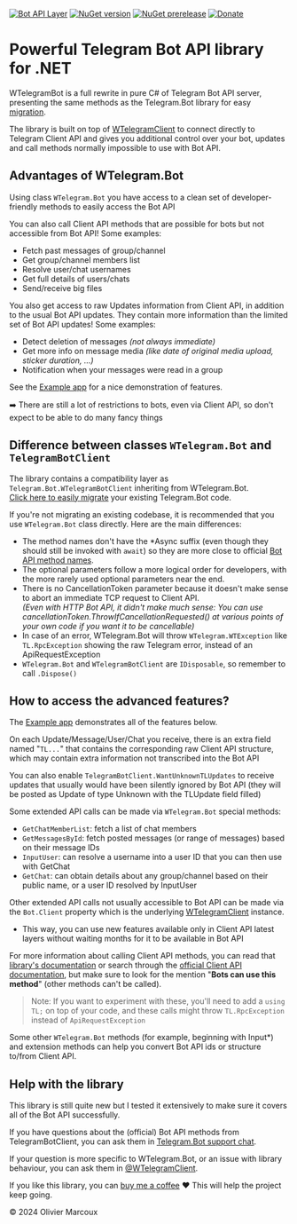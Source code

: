 ﻿[![Bot API Layer](https://img.shields.io/badge/Bot_API_Layer-7.3-blueviolet)](https://core.telegram.org/bots/api)
[![NuGet version](https://img.shields.io/nuget/v/WTelegramBot?color=00508F)](https://www.nuget.org/packages/WTelegramBot/)
[![NuGet prerelease](https://img.shields.io/nuget/vpre/WTelegramBot?color=C09030&label=dev+nuget)](https://www.nuget.org/packages/WTelegramBot/absoluteLatest)
[![Donate](https://img.shields.io/badge/Help_this_project:-Donate-ff4444)](https://www.buymeacoffee.com/wizou)

# Powerful Telegram Bot API library for .NET

WTelegramBot is a full rewrite in pure C# of Telegram Bot API server, presenting the same methods as the Telegram.Bot library for easy [migration](#migration).

The library is built on top of [WTelegramClient](https://wiz0u.github.io/WTelegramClient) to connect directly to Telegram Client API and gives you additional control over your bot, updates and call methods normally impossible to use with Bot API.


## Advantages of WTelegram.Bot

Using class `WTelegram.Bot` you have access to a clean set of developer-friendly methods to easily access the Bot API

You can also call Client API methods that are possible for bots but not accessible from Bot API!
Some examples:
- Fetch past messages of group/channel
- Get group/channel members list
- Resolve user/chat usernames
- Get full details of users/chats
- Send/receive big files

You also get access to raw Updates information from Client API, in addition to the usual Bot API updates.
They contain more information than the limited set of Bot API updates!
Some examples:
- Detect deletion of messages _(not always immediate)_
- Get more info on message media _(like date of original media upload, sticker duration, ...)_
- Notification when your messages were read in a group

See the [Example app](https://github.com/wiz0u/WTelegramBot/tree/master/Examples/ConsoleApp) for a nice demonstration of features.

➡️ There are still a lot of restrictions to bots, even via Client API, so don't expect to be able to do many fancy things

<a name="migration"></a>
## Difference between classes `WTelegram.Bot` and `TelegramBotClient`

The library contains a compatibility layer as `Telegram.Bot.WTelegramBotClient` inheriting from WTelegram.Bot.  
[Click here to easily migrate](https://github.com/wiz0u/WTelegramBot/blob/master/CHANGES.md) your existing Telegram.Bot code.

If you're not migrating an existing codebase, it is recommended that you use `WTelegram.Bot` class directly.
Here are the main differences:
* The method names don't have the *Async suffix (even though they should still be invoked with `await`) so they are more close to official [Bot API method names](https://core.telegram.org/bots/api#available-methods).
* The optional parameters follow a more logical order for developers, with the more rarely used optional parameters near the end.
* There is no CancellationToken parameter because it doesn't make sense to abort an immediate TCP request to Client API.  
_(Even with HTTP Bot API, it didn't make much sense: You can use cancellationToken.ThrowIfCancellationRequested() at various points of your own code if you want it to be cancellable)_
* In case of an error, WTelegram.Bot will throw `WTelegram.WTException` like `TL.RpcException` showing the raw Telegram error, instead of an ApiRequestException
* `WTelegram.Bot` and `WTelegramBotClient` are `IDisposable`, so remember to call `.Dispose()`

## How to access the advanced features?

The [Example app](https://github.com/wiz0u/WTelegramBot/tree/master/Examples/ConsoleApp) demonstrates all of the features below.

On each Update/Message/User/Chat you receive, there is an extra field named "`TL...`" that contains the corresponding raw Client API structure, which may contain extra information not transcribed into the Bot API

You can also enable `TelegramBotClient.WantUnknownTLUpdates` to receive updates that usually would have been silently ignored by Bot API
(they will be posted as Update of type Unknown with the TLUpdate field filled)

Some extended API calls can be made via `WTelegram.Bot` special methods:
- `GetChatMemberList`: fetch a list of chat members
- `GetMessagesById`: fetch posted messages (or range of messages) based on their message IDs
- `InputUser`: can resolve a username into a user ID that you can then use with GetChat
- `GetChat`: can obtain details about any group/channel based on their public name, or a user ID resolved by InputUser

Other extended API calls not usually accessible to Bot API can be made via the `Bot.Client` property which is the underlying [WTelegramClient](https://wiz0u.github.io/WTelegramClient/) instance.  
* This way, you can use new features available only in Client API latest layers without waiting months for it to be available in Bot API

For more information about calling Client API methods, you can read that [library's documentation](https://wiz0u.github.io/WTelegramClient/EXAMPLES)
or search through the [official Client API documentation](https://corefork.telegram.org/methods),
but make sure to look for the mention "**Bots can use this method**" (other methods can't be called).  

> Note: If you want to experiment with these, you'll need to add a `using TL;` on top of your code, and these calls might throw `TL.RpcException` instead of `ApiRequestException`

Some other `WTelegram.Bot` methods (for example, beginning with Input*) and extension methods can help you convert Bot API ids or structure to/from Client API.


## Help with the library

This library is still quite new but I tested it extensively to make sure it covers all of the Bot API successfully.

If you have questions about the (official) Bot API methods from TelegramBotClient, you can ask them in [Telegram.Bot support chat](https://t.me/joinchat/B35YY0QbLfd034CFnvCtCA).

If your question is more specific to WTelegram.Bot, or an issue with library behaviour, you can ask them in [@WTelegramClient](https://t.me/WTelegramClient).

If you like this library, you can [buy me a coffee](https://www.buymeacoffee.com/wizou) ❤ This will help the project keep going.

© 2024 Olivier Marcoux
